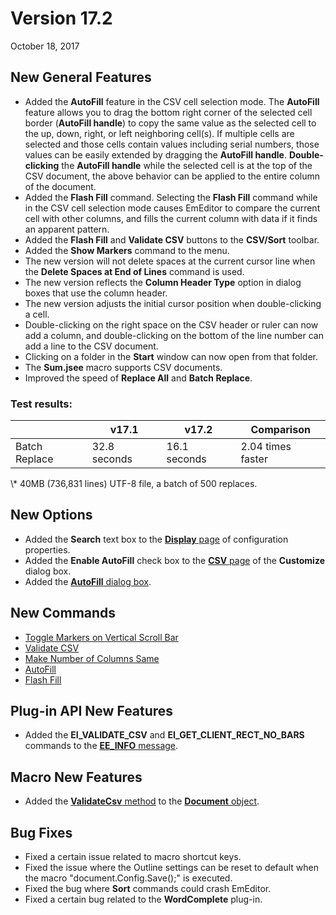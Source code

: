 # Version 17.2

October 18, 2017

## New General Features

- Added the **AutoFill** feature in the CSV cell selection mode. The **AutoFill** feature allows you to drag the bottom right corner of the selected cell border (**AutoFill handle**) to copy the same value as the selected cell to the up, down, right, or left neighboring cell(s). If multiple cells are selected and those cells contain values including serial numbers, those values can be easily extended by dragging the **AutoFill handle**. **Double-clicking** the **AutoFill handle** while the selected cell is at the top of the CSV document, the above behavior can be applied to the entire column of the document.
- Added the **Flash Fill** command. Selecting the **Flash Fill** command while in the CSV cell selection mode causes EmEditor to compare the current cell with other columns, and fills the current column with data if it finds an apparent pattern.
- Added the **Flash Fill** and **Validate CSV** buttons to the **CSV/Sort** toolbar.
- Added the **Show Markers** command to the menu.
- The new version will not delete spaces at the current cursor line when the **Delete Spaces at End of Lines** command is used.
- The new version reflects the **Column Header Type** option in dialog boxes that use the column header.
- The new version adjusts the initial cursor position when double-clicking a cell.
- Double-clicking on the right space on the CSV header or ruler can now add a column, and double-clicking on the bottom of the line number can add a line to the CSV document.
- Clicking on a folder in the **Start** window can now open from that folder.
- The **Sum.jsee** macro supports CSV documents.
- Improved the speed of **Replace All** and **Batch Replace**.

### Test results:

|  | v17.1 | v17.2 | Comparison |
| --- | --- | --- | --- |
| Batch Replace | 32.8 seconds | 16.1 seconds | 2.04 times faster |

\\* 40MB (736,831 lines) UTF-8 file, a batch of 500 replaces.

## New Options

- Added the **Search** text box to the [**Display** page](../dlg/properties/display/index) of configuration properties.
- Added the **Enable AutoFill** check box to the [**CSV** page](../dlg/customize/csv/index) of the **Customize** dialog box.
- Added the [**AutoFill** dialog box](../dlg/auto_fill/index).

## New Commands

- [Toggle Markers on Vertical Scroll Bar](../cmd/window/scroll_marks_toggle)
- [Validate CSV](../cmd/edit/csv_validate)
- [Make Number of Columns Same](../cmd/edit/make_columns_same)
- [AutoFill](../cmd/edit/auto_fill)
- [Flash Fill](../cmd/edit/flash_fill)

## Plug-in API New Features

- Added the **EI\_VALIDATE\_CSV** and **EI\_GET\_CLIENT\_RECT\_NO\_BARS** commands to the [**EE\_INFO** message](../plugin/message/ee_info).

## Macro New Features

- Added the [**ValidateCsv** method](../macro/document/validatecsv) to the [**Document** object](../macro/document/index).

## Bug Fixes

- Fixed a certain issue related to macro shortcut keys.
- Fixed the issue where the Outline settings can be reset to default when the macro "document.Config.Save();" is executed.
- Fixed the bug where **Sort** commands could crash EmEditor.
- Fixed a certain bug related to the **WordComplete** plug-in.
